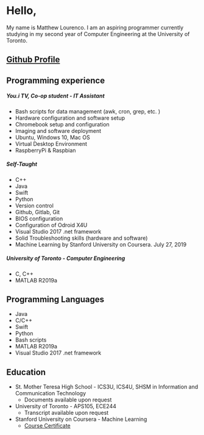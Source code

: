 # Hello,
My name is Matthew Lourenco.
I am an aspiring programmer currently studying in my second year of Computer Engineering at the University of Toronto.

## [Github Profile](https://github.com/mattlourenco27)

## Programming experience

##### You.i TV, Co-op student - IT Assistant
* Bash scripts for data management (awk, cron, grep, etc. )
* Hardware configuration and software setup
* Chromebook setup and configuration
* Imaging and software deployment
* Ubuntu, Windows 10, Mac OS
* Virtual Desktop Environment
* RaspberryPi & Raspbian

##### Self-Taught
* C++
* Java
* Swift
* Python
* Version control
* Github, Gitlab, Git
* BIOS configuration
* Configuration of Odroid X4U
* Visual Studio 2017 .net framework
* Solid Troubleshooting skills (hardware and software)
* Machine Learning by Stanford University on Coursera. July 27, 2019

##### University of Toronto - Computer Engineering
* C, C++
* MATLAB R2019a

## Programming Languages
* Java
* C/C++
* Swift
* Python
* Bash scripts
* MATLAB R2019a
* Visual Studio 2017 .net framework

## Education
* St. Mother Teresa High School - ICS3U, ICS4U, SHSM in Information and Communication Technology
  - Documents available upon request
* University of Toronto - APS105, ECE244
  - Transcript available upon request
* Stanford University on Coursera - Machine Learning
  - [Course Certificate](https://www.coursera.org/account/accomplishments/certificate/LH94EZ9NSPF4 "Coursera Machine Learning")
